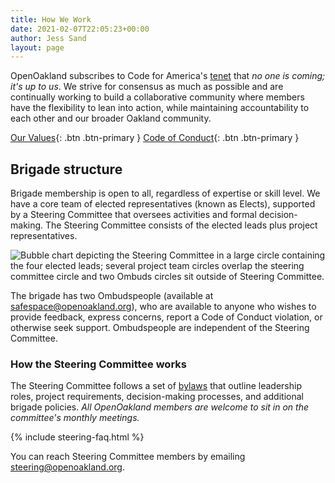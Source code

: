 ```yaml
---
title: How We Work
date: 2021-02-07T22:05:23+00:00
author: Jess Sand
layout: page
---
```


OpenOakland subscribes to Code for America's [tenet](https://www.codeforamerica.org/values) that _no one is coming; it's up to us_. We strive for consensus as much as possible and are continually working to build a collaborative community where members have the flexibility to lean into action, while maintaining accountability to each other and our broader Oakland community.

[Our Values](/our-values){: .btn .btn-primary } [Code of Conduct](/code-of-conduct){: .btn .btn-primary }


## Brigade structure

Brigade membership is open to all, regardless of expertise or skill level. We have a core team of elected representatives (known as Elects), supported by a Steering Committee that oversees activities and formal decision-making. The Steering Committee consists of the elected leads plus project representatives.

![Bubble chart depicting the Steering Committee in a large circle containing the four elected leads; several project team circles overlap the steering committee circle and two Ombuds circles sit outside of Steering Committee.](/assets/images/OpenOakland-leadership-structure.png)

The brigade has two Ombudspeople (available at <a href="mailto:safespace@openoakland.org">safespace@openoakland.org</a>), who are available to anyone who wishes to provide feedback, express concerns, report a Code of Conduct violation, or otherwise seek support. Ombudspeople are independent of the Steering Committee.


### How the Steering Committee works

The Steering Committee follows a set of [bylaws](https://docs.google.com/document/d/1QR-fr1WnmXkZoVNmWnZ9drzfmaZoPkodEOx-PkExt94/) that outline leadership roles, project requirements, decision-making processes, and additional brigade policies. _All OpenOakland members are welcome to sit in on the committee's monthly meetings._

{% include steering-faq.html %}  

You can reach Steering Committee members by emailing steering@openoakland.org.

